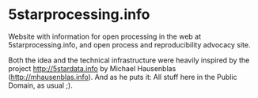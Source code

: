 # 5starprocessing.info

Website with information for open processing in the web at 5starprocessing.info, and open process and reproducibility advocacy site.

Both the idea and the technical infrastructure were heavily inspired by the project http://5stardata.info by Michael Hausenblas (http://mhausenblas.info). And as he puts it: All stuff here in the Public Domain, as usual ;).